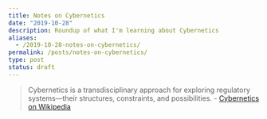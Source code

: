 ```yaml
---
title: Notes on Cybernetics
date: "2019-10-28"
description: Roundup of what I'm learning about Cybernetics
aliases:
  - /2019-10-28-notes-on-cybernetics/
permalink: /posts/notes-on-cybernetics/
type: post
status: draft
---
```


> Cybernetics is a transdisciplinary approach for exploring regulatory systems—their structures, constraints, and possibilities. - [Cybernetics on Wikipedia](https://en.wikipedia.org/wiki/Cybernetics)

